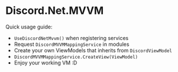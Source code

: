 # Discord.Net.MVVM

Quick usage guide: </br>
- ```UseDiscordNetMvvm()``` when registering services
- Request ```DiscordMVVMMappingService``` in modules
- Create your own ViewModels that inherits from ```DiscordViewModel```
- ```DiscordMVVMMappingService.CreateView(ViewModel)```
- Enjoy your working VM :D
